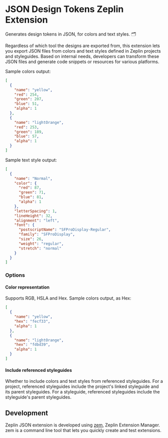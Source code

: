# JSON Design Tokens Zeplin Extension

Generates design tokens in JSON, for colors and text styles. 🗂

Regardless of which tool the designs are exported from, this extension lets you export JSON files from colors and text styles defined in Zeplin projects and styleguides. Based on internal needs, developers can transform these JSON files and generate code snippets or resources for various platforms.

Sample colors output:
```json
[
  {
    "name": "yellow",
    "red": 254,
    "green": 207,
    "blue": 51,
    "alpha": 1
  },
  {
    "name": "lightOrange",
    "red": 253,
    "green": 189,
    "blue": 57,
    "alpha": 1
  }
]
```

Sample text style output:
```json
[
  {
    "name": "Normal",
    "color": {
      "red": 87,
      "green": 71,
      "blue": 81,
      "alpha": 1
    },
    "letterSpacing": 1,
    "lineHeight": 32,
    "alignment": "left",
    "font": {
      "postscriptName": "SFProDisplay-Regular",
      "family": "SFProDisplay",
      "size": 26,
      "weight": "regular",
      "stretch": "normal"
    }
  }
]
```

### Options

#### Color representation

Supports RGB, HSLA and Hex. Sample colors output, as Hex:
```json
[
  {
    "name": "yellow",
    "hex": "fecf33",
    "alpha": 1
  },
  {
    "name": "lightOrange",
    "hex": "fdbd39",
    "alpha": 1
  }
]
```

#### Include referenced styleguides

Whether to include colors and text styles from referenced styleguides. For a project, referenced styleguides include the project's linked styleguide and its parent styleguides. For a styleguide, referenced styleguides include the styleguide's parent styleguides.

## Development

Zeplin JSON extension is developed using [zem](https://github.com/zeplin/zem), Zeplin Extension Manager. zem is a command line tool that lets you quickly create and test extensions.
